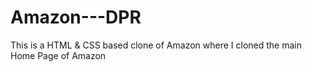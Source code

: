 # Amazon---DPR
This is a HTML & CSS based clone of Amazon where I cloned the main Home Page of Amazon
